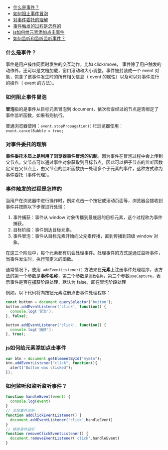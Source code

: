- [什么是事件？](#什么是事件)
- [如何阻止事件冒泡](#如何阻止事件冒泡)
- [对事件委托的理解](#对事件委托的理解)
- [事件触发的过程是怎样的](#事件触发的过程是怎样的)
- [js如何给元素添加点击事件](#js如何给元素添加点击事件)
- [如何监听和监听监听事件？](#如何监听和监听监听事件)

### 什么是事件？
事件是用户操作网页时发生的交互动作，比如 click/move， 事件除了用户触发的动作外，还可以是文档加载，窗口滚动和大小调整。事件被封装成一个 event 对象，包含了该事件发生时的所有相关信息（ event 的属性）以及可以对事件进行的操作（ event 的方法）。

### 如何阻止事件冒泡
**冒泡**指的是事件从目标元素冒泡到 document，依次检查经过的节点是否绑定了事件监听函数，如果有则执行。

普通浏览器使用：`event.stopPropagation()`
IE浏览器使用：`event.cancelBubble = true;`

### 对事件委托的理解
**事件委托本质上是利用了浏览器事件冒泡的机制**。因为事件在冒泡过程中会上传到父节点，父节点可以通过事件对象获取到目标节点，因此可以把子节点的监听函数定义在父节点上，由父节点的监听函数统一处理多个子元素的事件，这种方式称为事件委托（事件代理）。

### 事件触发的过程是怎样的

当用户在浏览器中进行操作时，例如点击一个按钮或滚动页面等，浏览器会接收到事件并按照以下步骤进行处理：

1. 事件捕获：事件从 window 对象传播到最底层的目标元素，这个过程称为事件捕获。
2. 目标阶段：事件到达目标元素。
3. 事件冒泡：事件从目标元素开始向父元素传播，直到传播到顶级 window 对象。

在这三个阶段中，每个元素都有机会处理事件。处理事件的方式是通过监听事件，当事件发生时，执行预定义的函数。

通常情况下，使用` addEventListener()` 方法来在**元素**上注册事件处理程序，该方法的第一个参数是**事件名称**，第二个参数是`函数名称`，第三个参数`useCapture`，表示事件是否在捕获阶段处理，默认为 false，即在冒泡阶段处理

例如，以下代码将向按钮元素注册点击事件处理程序：

```js
const button = document.querySelector('button');
button.addEventListener('click', function() {
  console.log('冒泡');
}, false);

button.addEventListener('click', function() {
  console.log('捕获');
}, true);
```

### js如何给元素添加点击事件
```js
var btn = document.getElementById("myBtn");
btn.addEventListener("click", function(){
  alert("Button was clicked");
});
```

### 如何监听和监听监听事件？
```js
function handleEvent(event) {
  console.log(event)
}
// 添加事件监听
function addClickEventListener() {
  document.addEventListener('click',handleEvent)
}
// 移除事件监听
function removeClickEventListener() {
  document.removeEventListener('click',handleEvent)
}
```
